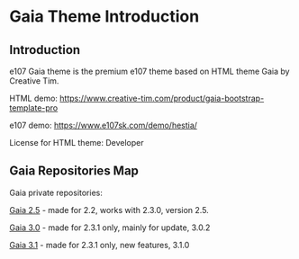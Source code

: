 # Gaia Theme Introduction

## Introduction

e107 Gaia theme is the premium e107 theme based on HTML theme Gaia by Creative Tim. 

HTML demo: https://www.creative-tim.com/product/gaia-bootstrap-template-pro

e107 demo: https://www.e107sk.com/demo/hestia/

License for HTML theme: Developer


## Gaia Repositories Map

Gaia private repositories: 


[Gaia 2.5](https://github.com/e107-Gaia-Hestia-themes/Gaia-2.5)  - made for 2.2, works with 2.3.0, version 2.5.

[Gaia 3.0](https://github.com/e107-Gaia-Hestia-themes/Gaia-3.0)  - made for 2.3.1 only, mainly for update, 3.0.2

[Gaia 3.1](https://github.com/e107-Gaia-Hestia-themes/Gaia-3.1)  - made for 2.3.1 only, new features, 3.1.0 
 
 